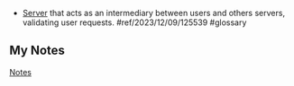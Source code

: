 - [Server](server.md) that acts as an intermediary between users and others servers, validating user requests. #ref/2023/12/09/125539 #glossary
## My Notes
[Notes](mynotes/proxy-server-notes.md)
